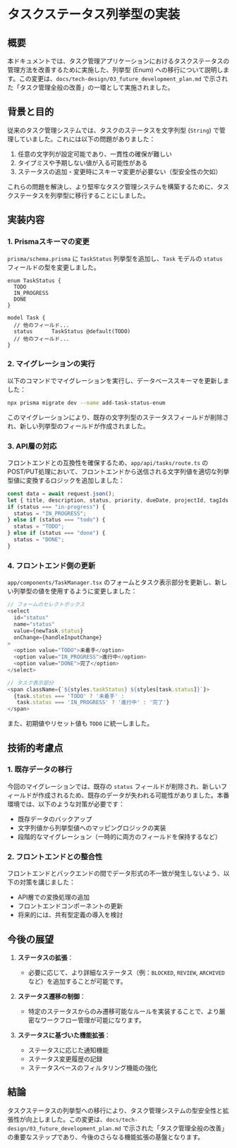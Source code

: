 # タスクステータス列挙型の実装

## 概要

本ドキュメントでは、タスク管理アプリケーションにおけるタスクステータスの管理方法を改善するために実施した、列挙型 (Enum) への移行について説明します。この変更は、`docs/tech-design/03_future_development_plan.md` で示された「タスク管理全般の改善」の一環として実施されました。

## 背景と目的

従来のタスク管理システムでは、タスクのステータスを文字列型 (`String`) で管理していました。これには以下の問題がありました：

1. 任意の文字列が設定可能であり、一貫性の確保が難しい
2. タイプミスや予期しない値が入る可能性がある
3. ステータスの追加・変更時にスキーマ変更が必要ない（型安全性の欠如）

これらの問題を解決し、より堅牢なタスク管理システムを構築するために、タスクステータスを列挙型に移行することにしました。

## 実装内容

### 1. Prismaスキーマの変更

`prisma/schema.prisma` に `TaskStatus` 列挙型を追加し、`Task` モデルの `status` フィールドの型を変更しました。

```prisma
enum TaskStatus {
  TODO
  IN_PROGRESS
  DONE
}

model Task {
  // 他のフィールド...
  status      TaskStatus @default(TODO)
  // 他のフィールド...
}
```

### 2. マイグレーションの実行

以下のコマンドでマイグレーションを実行し、データベーススキーマを更新しました：

```bash
npx prisma migrate dev --name add-task-status-enum
```

このマイグレーションにより、既存の文字列型のステータスフィールドが削除され、新しい列挙型のフィールドが作成されました。

### 3. API層の対応

フロントエンドとの互換性を確保するため、`app/api/tasks/route.ts` のPOST/PUT処理において、フロントエンドから送信される文字列値を適切な列挙型値に変換するロジックを追加しました：

```typescript
const data = await request.json();
let { title, description, status, priority, dueDate, projectId, tagIds } = data;
if (status === "in-progress") {
  status = "IN_PROGRESS";
} else if (status === "todo") {
  status = "TODO";
} else if (status === "done") {
  status = "DONE";
}
```

### 4. フロントエンド側の更新

`app/components/TaskManager.tsx` のフォームとタスク表示部分を更新し、新しい列挙型の値を使用するように変更しました：

```typescript
// フォームのセレクトボックス
<select
  id="status"
  name="status"
  value={newTask.status}
  onChange={handleInputChange}
>
  <option value="TODO">未着手</option>
  <option value="IN_PROGRESS">進行中</option>
  <option value="DONE">完了</option>
</select>

// タスク表示部分
<span className={`${styles.taskStatus} ${styles[task.status]}`}>
  {task.status === 'TODO' ? '未着手' :
   task.status === 'IN_PROGRESS' ? '進行中' : '完了'}
</span>
```

また、初期値やリセット値も `TODO` に統一しました。

## 技術的考慮点

### 1. 既存データの移行

今回のマイグレーションでは、既存の `status` フィールドが削除され、新しいフィールドが作成されるため、既存のデータが失われる可能性がありました。本番環境では、以下のような対策が必要です：

- 既存データのバックアップ
- 文字列値から列挙型値へのマッピングロジックの実装
- 段階的なマイグレーション（一時的に両方のフィールドを保持するなど）

### 2. フロントエンドとの整合性

フロントエンドとバックエンドの間でデータ形式の不一致が発生しないよう、以下の対策を講じました：

- API層での変換処理の追加
- フロントエンドコンポーネントの更新
- 将来的には、共有型定義の導入を検討

## 今後の展望

1. **ステータスの拡張**：
   - 必要に応じて、より詳細なステータス（例：`BLOCKED`, `REVIEW`, `ARCHIVED`など）を追加することが可能です。

2. **ステータス遷移の制御**：
   - 特定のステータスからのみ遷移可能なルールを実装することで、より厳密なワークフロー管理が可能になります。

3. **ステータスに基づいた機能拡張**：
   - ステータスに応じた通知機能
   - ステータス変更履歴の記録
   - ステータスベースのフィルタリング機能の強化

## 結論

タスクステータスの列挙型への移行により、タスク管理システムの型安全性と拡張性が向上しました。この変更は、`docs/tech-design/03_future_development_plan.md` で示された「タスク管理全般の改善」の重要なステップであり、今後のさらなる機能拡張の基盤となります。
